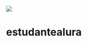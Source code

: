 ![](https://www.google.com/url?sa=i&url=https%3A%2F%2Fbr.freepik.com%2Ffotos%2Fgatos&psig=AOvVaw3yUXOBxGKvC8KwewTxLcHs&ust=1718370055944000&source=images&cd=vfe&opi=89978449&ved=0CBIQjRxqFwoTCIDF77zQ2IYDFQAAAAAdAAAAABAE)
# estudantealura
